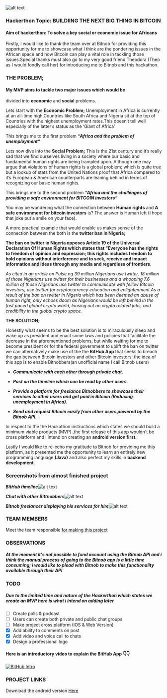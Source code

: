 ![alt text](https://blog.bitnob.com/content/images/2021/10/FE840F51-874D-4252-8439-D65ED12C5214.jpeg)

### Hackerthon Topic: BUILDIING THE NEXT BIG THING IN BITCOIN

#### Aim of hackerthon: To solve a key social or economic issue for Africans

Firstly, I would like to thank the team over at Bitnob for 
providing this opportunity for me to showcase what I think are 
the pondering issues in the African space and how Bitcoin can 
play a vital role in tackling those issues.Special thanks must also 
go to my very good friend Theodora (Theo as I would fondly call 
her) for introducing me to Bitnob and this hackathon.


### THE PROBLEM;

#### My MVP aims to tackle two major issues which would be 
divided into **economic** and **social** problems.

Lets start with the **Economic Problem;**
 Unemployment in Africa is currently at an all-time 
high.Countries like South Africa and Nigeria sit at the top of
Countries with the highest unemployment rates.This doesn’t 
tell well especially of the latter’s status as the ‘Giant of Africa’ 

This brings me to the first problem ***“Africa and the problem of 
unemployment”***

Lets now dive into the **Social Problem;**
 This is the 21st century and it’s really sad that we find 
ourselves living in a society where our basic and fundamental 
human rights are being trampled upon. Although one may 
argue that violations of human rights is a global problem; which 
is quite true but a lookup of stats from the United Nations 
proof that Africa compared to it’s European & American 
counterparts are leaning behind in terms of recognizing our 
basic human rights.

This brings me to the second problem ***“Africa and the 
challenges of providing a safe environment for BITCOIN 
investors”***

You may be wondering what the connection between **Human 
rights** and **A safe environment for bitcoin investors** is? The 
answer is Human left (I hope that joke put a smile on your face).

A more practical example that would enable us makes sense of 
the connection between the both is the **twitter ban in Nigeria;**

**The ban on twitter in Nigeria opposes Article 19 of the 
Universal Declaration Of Human Rights which states that 
“Everyone has the rights to freedom of opinion and 
expression; this rights includes freedom to hold opinions 
without interference and to seek, receive and impact 
information and ideas through any media and regardless of 
frontiers.**

*As cited in an article on Pulse.ng 39 million Nigerians use twitter, 
18 million of those Nigerians use twitter for their businesses and 
a whooping 7.6 million of those Nigerians use twitter to 
communicate with fellow Bitcoin investors, use twitter for 
cryptocurrency education and enlightenment.As a result of the 
ban on twitter in Nigeria which has been deemed an abuse of human right, only echoes doom as Nigerians would be left 
behind in the fast paced global crypto world, loosing out on 
crypto related jobs, and credibility in the global crypto space.*

**THE SOLUTION;**

Honestly what seems to be the best solution is to miraculously 
sleep and wake up as president and enact some laws and 
policies that facilitate the decrease in the aforementioned 
problems, but while waiting for me to become president or for 
the federal government to uplift the ban on twitter we can 
alternatively make use of the the **BitHub App** that seeks to 
breach the gap between Bitcoin investors and other Bitcoin 
investors; the idea of this app is to enable Bitnobbers(an
unofficial name I call Bitnob users) 

- ***Communicate with each other through private chat.***

- ***Post on the timeline which can be read by other users.***

- ***Provide a platform for freelance Bitnobbers to showcase 
their services to other users and get paid in Bitcoin
(Reducing unemployment in Africa).***

- ***Send and request Bitcoin easily from other users powered 
by the Bitnob API.***

In respect to the the Hackathon instructions which states we 
should build a minimum viable products (MVP) ,the first release 
of this app wouldn't be cross platform and i intend on creating 
an **android version first.**

Lastly I would like to re-echo my gratitude to Bitnob for 
providing me this platform, as it presented me the opportunity to learn an entirely new programming language **(Java)** and also
perfect my skills in **backend development.**

### Screenshots from almost finished project

***BitHub timeline***![alt text](https://i.ibb.co/DYbdqHv/Screenshot-20211024-152530.png)

***Chat with other Bittnobbers***![alt text](https://i.ibb.co/JcqPWtg/Screenshot-20211024-152543.png)

***Bitnob freelancer displaying his services for hire***![alt text](https://i.ibb.co/kDZgmKR/Screenshot-20211024-152512.png)

### TEAM MEMBERS
Meet the team responsible [for making this project](https://bithubapp.herokuapp.com/)

### OBSERVATIONS
##### At the moment it's not possible to fund account using the Bitnob API and i think the manual process of going to the Bitnob app is a little time consuming; i would like to plead with Bitnob to make this functionality available through their API

### TODO 
##### Due to the limited time and nature of the Hackerthon which states we create an MVP here is what i intend on adding later
- [ ] Create polls & podcast
- [ ] Users can create both private and public chat groups
- [ ] Make project cross platform (IOS & Web Version)
- [x] Add ability to comments on post
- [x] Add video and voice call to chats
- [x] Design a professional logo

#### Here is an introductory video to explain the BitHub App 👇👇
[![BitHub Intro](https://i.ibb.co/hRjV4PT/Screenshot-20211113-105107.png)](https://youtu.be/qGRDNem-AS4 "BitHub intro")

### PROJECT LINKS
Download the android version [Here](https://bithubapp.herokuapp.com/products.html)
